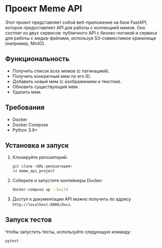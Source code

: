 # Проект Meme API

Этот проект представляет собой веб-приложение на базе FastAPI, которое предоставляет API для работы с коллекцией мемов. Оно состоит из двух сервисов: публичного API с бизнес-логикой и сервиса для работы с медиа-файлами, используя S3-совместимое хранилище (например, MinIO).

## Функциональность

- Получить список всех мемов (с пагинацией).
- Получить конкретный мем по его ID.
- Добавить новый мем (с изображением и текстом).
- Обновить существующий мем.
- Удалить мем.

## Требования

- Docker
- Docker Compose
- Python 3.9+

## Установка и запуск

1. Клонируйте репозиторий:
    ```sh
    git clone <URL-репозитория>
    cd meme_api_project
    ```

2. Соберите и запустите контейнеры Docker:
    ```sh
    docker-compose up --build
    ```

3. Доступ к документации API можно получить по адресу `http://localhost:8000/docs`.

## Запуск тестов

Чтобы запустить тесты, используйте следующую команду:
```sh
pytest

